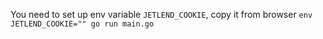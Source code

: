 You need to set up env variable `JETLEND_COOKIE`, copy it from browser
`env JETLEND_COOKIE="" go run main.go`
